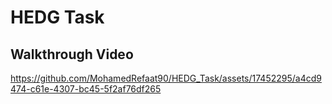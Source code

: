 # HEDG Task

## Walkthrough Video

https://github.com/MohamedRefaat90/HEDG_Task/assets/17452295/a4cd9474-c61e-4307-bc45-5f2af76df265



